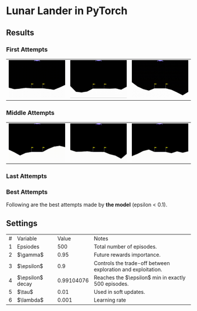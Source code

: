# Lunar Lander in PyTorch

## Results

### First Attempts

<table align="center">
  <tr>
    <td><img src="./art/episode-0.gif" width="250"></td>
    <td><img src="./art/episode-1.gif" width="250"></td>
    <td><img src="./art/episode-2.gif" width="250"></td>
  </tr>
</table>

### Middle Attempts

<table align="center">
  <tr>
    <td><img src="./art/episode-249.gif" width="250"></td>
    <td><img src="./art/episode-250.gif" width="250"></td>
    <td><img src="./art/episode-251.gif" width="250"></td>
  </tr>
</table>

### Last Attempts

### Best Attempts

Following are the best attempts made by **the model** (epsilon < 0.1).

## Settings

<table>
    <tr>
        <td>#</td>
        <td>Variable</td>
        <td>Value</td>
        <td>Notes</td>
    </tr>
    <tr>
        <td>1</td>
        <td>Epsiodes</td>
        <td>500</td>
        <td>Total number of episodes.</td>
    </tr>
    <tr>
        <td>2</td>
        <td>$\gamma$</td>
        <td>0.95</td>
        <td>Future rewards importance.</td>
    </tr>
    <tr>
        <td>3</td>
        <td>$\epsilon$</td>
        <td>0.9</td>
        <td>Controls the trade-off between exploration and exploitation.</td>
    </tr>
    <tr>
        <td>4</td>
        <td>$\epsilon$ decay</td>
        <td>0.99104076</td>
        <td>Reaches the $\epsilon$ min in exactly 500 episodes.</td>
    </tr>
    <tr>
        <td>5</td>
        <td>$\tau$</td>
        <td>0.01</td>
        <td>Used in soft updates.</td>
    </tr>
    <tr>
        <td>6</td>
        <td>$\lambda$</td>
        <td>0.001</td>
        <td>Learning rate</td>
    </tr>
</table>
